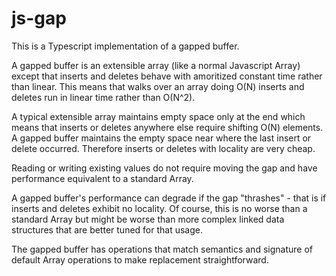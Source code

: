 # js-gap
This is a Typescript implementation of a gapped buffer.

A gapped buffer is an extensible array (like a normal Javascript Array) except that inserts
and deletes behave with amoritized constant time rather than linear. This means that walks
over an array doing O(N) inserts and deletes run in linear time rather than O(N^2).

A typical extensible array maintains empty space only at the end which means that inserts
or deletes anywhere else require shifting O(N) elements. A gapped buffer maintains the empty
space near where the last insert or delete occurred. Therefore inserts or deletes with
locality are very cheap.

Reading or writing existing values do not require moving the gap and have performance equivalent
to a standard Array.

A gapped buffer's performance can degrade if the gap "thrashes" - that is if inserts and deletes
exhibit no locality. Of course, this is no worse than a standard Array but might be worse than
more complex linked data structures that are better tuned for that usage.

The gapped buffer has operations that match semantics and signature of default Array operations
to make replacement straightforward.
